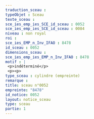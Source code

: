 ```yaml
---
traduction_sceau : 
typeObjet : Sceau
texte_sceau : 
sce_ies_emp_ies_SCE_id_sceau : 0052
sce_ies_emp_ies_SCE_id_sceau : 0084
niveau : non royal
roi : 
sce_ies_EMP_n_Inv_IFAO : 8478
id_sceau : 0052
dimensions_sceau : 
sce_ies_emp_ies_EMP_n_Inv_IFAO : 8478
motif : |
 <p>indéterminé</p>
 <p><p>
type_sceau : cylindre (empreinte)
remarque : 
title: sceau n°0052
empreinte: "8478"
id_notice: 0052
layout: notice_sceau
type: sceau
partie: 1
---
```

